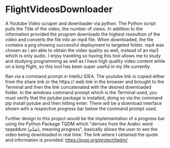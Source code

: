 # FlightVideosDownloader
A Youtube Video scraper and downloader via python. The Python script pulls the Title of the video, the number of views. In addition to the information provided the program downloads the highest resoultion of the video and converts the file into an mp4 file. When downloaded, the file contains a png showing successful deployment to targeted folder. mp4 was chosen as I am able to obtain the video quality as well, instead of an mp3 which is only audio. I enjoy traveling so having this tool allows me to study and studying programming as well as I have high quality video content while on a long flight, so this tool has been super useful in my life currently. 

Ran via a command prompt in IntelliJ IDEA. The youtube link is copied either from the share link or the https:// web link in the browser and brought to the Terminal and then the link concatenated with the desired downloaded folder. In the windows command prompt which is the Terminal used, you must verify that the pytube package is installed, doing so via the command pip install pytube and then hitting enter. There will be a download interface shown with a respective progress bar below the command prompt used. 

Further design to this project would be the implemantation of a progress bar using the Python Package TQDM which "derives from the Arabic word taqaddum (تقدّم), meaning progress", basically allows the user to see the video being downloaded in real time. 
The link where I obtained the quote and information is provided: https://pypi.org/project/tqdm/  
